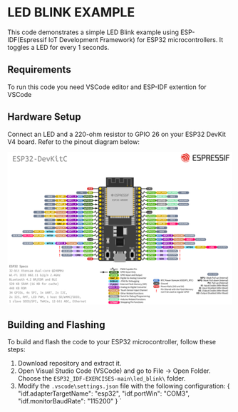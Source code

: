 # LED BLINK EXAMPLE

This code demonstrates a simple LED Blink example using ESP-IDF(Espressif IoT Development Framework) for ESP32 microcontrollers.
It toggles a LED for every 1 seconds.

## Requirements

To run this code you need VSCode editor and ESP-IDF extention for VSCode

## Hardware Setup

Connect an LED and a 220-ohm resistor to GPIO 26 on your ESP32 DevKit V4 board. Refer to the pinout diagram below:

![Alt text](esp32-devkitC-v4-pinout.png?raw=true "Title")

## Building and Flashing

To build and flash the code to your ESP32 microcontroller, follow these steps:

1. Download repository and extract it. 
2. Open Visual Studio Code (VSCode) and go to File → Open Folder. Choose the `ESP32_IDF-EXERCISES-main\led_blink\`  folder.
3. Modify the `.vscode\settings.json` file with the following configuration:
{
    "idf.adapterTargetName": "esp32",
    "idf.portWin": "COM3",
    "idf.monitorBaudRate": "115200"
}
`

